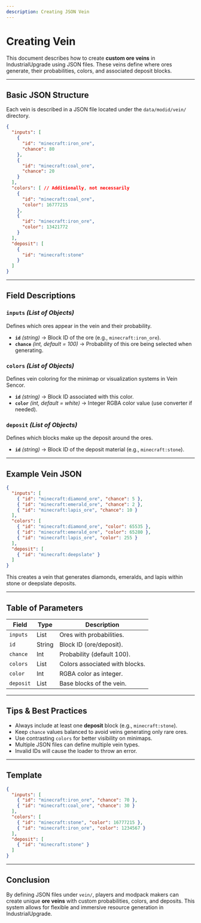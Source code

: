 ```yaml
---
description: Creating JSON Vein 
---
```


# Creating Vein 

This document describes how to create **custom ore veins** in IndustrialUpgrade using JSON files. These veins define where ores generate, their probabilities, colors, and associated deposit blocks.

---

## Basic JSON Structure

Each vein is described in a JSON file located under the `data/modid/vein/` directory.

```json
{
  "inputs": [
    {
      "id": "minecraft:iron_ore",
      "chance": 80
    },
    {
      "id": "minecraft:coal_ore",
      "chance": 20
    }
  ],
  "colors": [ // Additionally, not necessarily
    {
      "id": "minecraft:coal_ore",
      "color": 16777215
    },
    {
      "id": "minecraft:iron_ore",
      "color": 13421772
    }
  ],
  "deposit": [
    {
      "id": "minecraft:stone"
    }
  ]
}
```

---

## Field Descriptions

### **`inputs`** *(List of Objects)*
Defines which ores appear in the vein and their probability.
- **`id`** *(string)* → Block ID of the ore (e.g., `minecraft:iron_ore`).
- **`chance`** *(int, default = 100)* → Probability of this ore being selected when generating.

### **`colors`** *(List of Objects)*
Defines vein coloring for the minimap or visualization systems in Vein Sencor.
- **`id`** *(string)* → Block ID associated with this color.
- **`color`** *(int, default = white)* → Integer RGBA color value (use converter if needed).

### **`deposit`** *(List of Objects)*
Defines which blocks make up the deposit around the ores.
- **`id`** *(string)* → Block ID of the deposit material (e.g., `minecraft:stone`).

---

## Example Vein JSON

```json
{
  "inputs": [
    { "id": "minecraft:diamond_ore", "chance": 5 },
    { "id": "minecraft:emerald_ore", "chance": 2 },
    { "id": "minecraft:lapis_ore", "chance": 10 }
  ],
  "colors": [
    { "id": "minecraft:diamond_ore", "color": 65535 },
    { "id": "minecraft:emerald_ore", "color": 65280 },
    { "id": "minecraft:lapis_ore", "color": 255 }
  ],
  "deposit": [
    { "id": "minecraft:deepslate" }
  ]
}
```

This creates a vein that generates diamonds, emeralds, and lapis within stone or deepslate deposits.

---

## Table of Parameters

| Field       | Type    | Description |
|-------------|---------|-------------|
| `inputs`    | List    | Ores with probabilities. |
| `id`        | String  | Block ID (ore/deposit). |
| `chance`    | Int     | Probability (default 100). |
| `colors`    | List    | Colors associated with blocks. |
| `color`     | Int     | RGBA color as integer. |
| `deposit`   | List    | Base blocks of the vein. |

---

## Tips & Best Practices
- Always include at least one **deposit** block (e.g., `minecraft:stone`).
- Keep `chance` values balanced to avoid veins generating only rare ores.
- Use contrasting `colors` for better visibility on minimaps.
- Multiple JSON files can define multiple vein types.
- Invalid IDs will cause the loader to throw an error.

---

## Template

```json
{
  "inputs": [
    { "id": "minecraft:iron_ore", "chance": 70 },
    { "id": "minecraft:coal_ore", "chance": 30 }
  ],
  "colors": [
    { "id": "minecraft:stone", "color": 16777215 },
    { "id": "minecraft:iron_ore", "color": 1234567 }
  ],
  "deposit": [
    { "id": "minecraft:stone" }
  ]
}
```

---

## Conclusion
By defining JSON files under `vein/`, players and modpack makers can create unique **ore veins** with custom probabilities, colors, and deposits. This system allows for flexible and immersive resource generation in IndustrialUpgrade.

